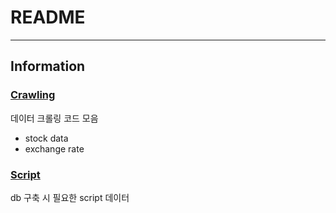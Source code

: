 # README

---

## Information

### [Crawling](./01_Crawling)

데이터 크롤링 코드 모음

- stock data
- exchange rate

### [Script](./02_Script)

db 구축 시 필요한 script 데이터

